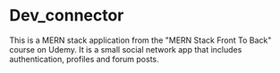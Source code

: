 # Dev_connector
This is a MERN stack application from the "MERN Stack Front To Back" course on Udemy. It is a small social network app that includes authentication, profiles and forum posts.

